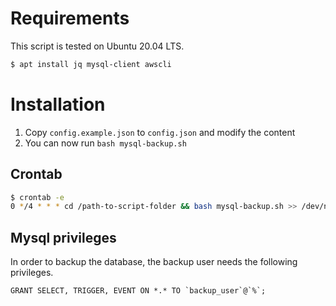 # Requirements
This script is tested on Ubuntu 20.04 LTS.

```bash
$ apt install jq mysql-client awscli
```

# Installation
1. Copy `config.example.json` to `config.json` and modify the content
2. You can now run `bash mysql-backup.sh`

## Crontab
```bash
$ crontab -e
0 */4 * * * cd /path-to-script-folder && bash mysql-backup.sh >> /dev/null 2>&1
```

## Mysql privileges
In order to backup the database, the backup user needs the following privileges.

```mysql
GRANT SELECT, TRIGGER, EVENT ON *.* TO `backup_user`@`%`;
```